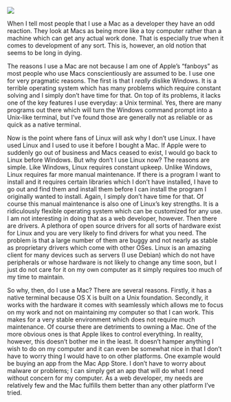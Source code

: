 [![](MacBookPro_15inch.jpg)](https://i0.wp.com/4.bp.blogspot.com/-De41hiG_n10/T0eviyO3YTI/AAAAAAAADNs/uxZpt8rGQn8/s1600/MacBookPro_15inch.jpg?ssl=1)

When I tell most people that I use a Mac as a developer they have an odd reaction. They look at Macs as being more like a toy computer rather than a machine which can get any actual work done. That is especially true when it comes to development of any sort. This is, however, an old notion that seems to be long in dying.

The reasons I use a Mac are not because I am one of Apple’s “fanboys” as most people who use Macs conscientiously are assumed to be. I use one for very pragmatic reasons. The first is that I *really* dislike Windows. It is a terrible operating system which has many problems which require constant solving and I simply don’t have time for that. On top of its problems, it lacks one of the key features I use everyday: a Unix terminal. Yes, there are many programs out there which will turn the Windows command prompt into a Unix-like terminal, but I’ve found those are generally not as reliable or as quick as a native terminal.

Now is the point where fans of Linux will ask why I don’t use Linux. I have used Linux and I used to use it before I bought a Mac. If Apple were to suddenly go out of business and Macs ceased to exist, I would go back to Linux before Windows. But why don’t I use Linux now? The reasons are simple. Like Windows, Linux requires constant upkeep. Unlike Windows, Linux requires far more manual maintenance. If there is a program I want to install and it requires certain libraries which I don’t have installed, I have to go out and find them and install them before I can install the program I originally wanted to install. Again, I simply don’t have time for that. Of course this manual maintenance is also one of Linux’s key strengths. It is a ridiculously flexible operating system which can be customized for any use. I am not interesting in doing that as a web developer, however. Then there are drivers. A plethora of open source drivers for all sorts of hardware exist for Linux and you are very likely to find drivers for what you need. The problem is that a large number of them are buggy and not nearly as stable as proprietary drivers which come with other OSes. Linux is an amazing client for many devices such as servers (I use Debian) which do not have peripherals or whose hardware is not likely to change any time soon, but I just do not care for it on my own computer as it simply requires too much of my time to maintain.

So why, then, do I use a Mac? There are several reasons. Firstly, it has a native terminal because OS X is built on a Unix foundation. Secondly, it works with the hardware it comes with seamlessly which allows me to focus on my work and not on maintaining my computer so that I can work. This makes for a very stable environment which does not require much maintenance. Of course there are detriments to owning a Mac. One of the more obvious ones is that Apple likes to control everything. In reality, however, this doesn’t bother me in the least. It doesn’t hamper anything I wish to do on my computer and it can even be somewhat nice in that I don’t have to worry thing I would have to on other platforms. One example would be buying an app from the Mac App Store. I don’t have to worry about malware or problems; I can simply get an app that will do what I need without concern for my computer. As a web developer, my needs are relatively few and the Mac fulfills them better than any other platform I’ve tried.